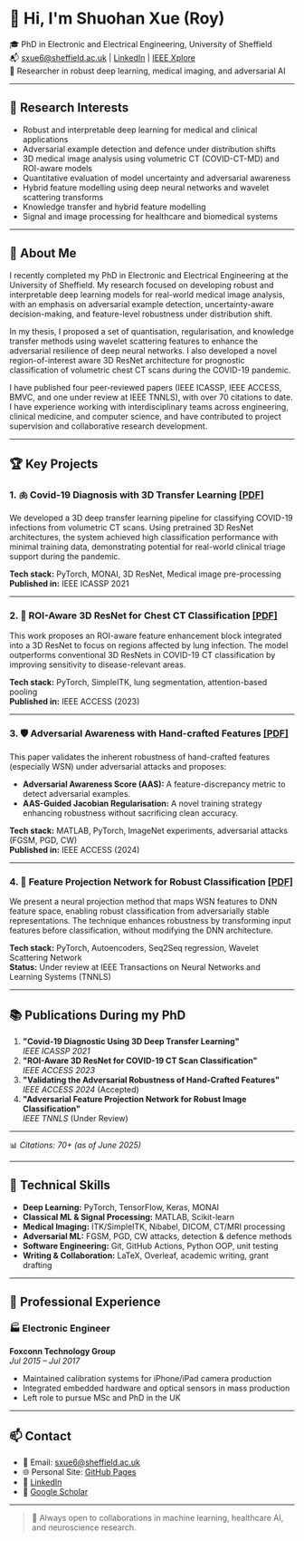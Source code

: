 # 👋 Hi, I'm Shuohan Xue (Roy)

🎓 PhD in Electronic and Electrical Engineering, University of Sheffield  
📬 sxue6@sheffield.ac.uk | [LinkedIn](https://www.linkedin.com/in/sxue07roy/) | [IEEE Xplore](https://ieeexplore.ieee.org/author/37088931505)  
🧠 Researcher in robust deep learning, medical imaging, and adversarial AI  

---

## 🔬 Research Interests

- Robust and interpretable deep learning for medical and clinical applications  
- Adversarial example detection and defence under distribution shifts  
- 3D medical image analysis using volumetric CT (COVID-CT-MD) and ROI-aware models  
- Quantitative evaluation of model uncertainty and adversarial awareness  
- Hybrid feature modelling using deep neural networks and wavelet scattering transforms  
- Knowledge transfer and hybrid feature modelling  
- Signal and image processing for healthcare and biomedical systems


---

## 📄 About Me

I recently completed my PhD in Electronic and Electrical Engineering at the University of Sheffield. My research focused on developing robust and interpretable deep learning models for real-world medical image analysis, with an emphasis on adversarial example detection, uncertainty-aware decision-making, and feature-level robustness under distribution shift.

In my thesis, I proposed a set of quantisation, regularisation, and knowledge transfer methods using wavelet scattering features to enhance the adversarial resilience of deep neural networks. I also developed a novel region-of-interest aware 3D ResNet architecture for prognostic classification of volumetric chest CT scans during the COVID-19 pandemic.

I have published four peer-reviewed papers (IEEE ICASSP, IEEE ACCESS, BMVC, and one under review at IEEE TNNLS), with over 70 citations to date. I have experience working with interdisciplinary teams across engineering, clinical medicine, and computer science, and have contributed to project supervision and collaborative research development.


---

## 🏆 Key Projects

### 1. 🫁 Covid-19 Diagnosis with 3D Transfer Learning [[PDF]](./Covid-19_Diagnostic_Using_3d_Deep_Transfer_Learning_for_Classification_of_Volumetric_Computerised_Tomography_Chest_Scans.pdf)

We developed a 3D deep transfer learning pipeline for classifying COVID-19 infections from volumetric CT scans. Using pretrained 3D ResNet architectures, the system achieved high classification performance with minimal training data, demonstrating potential for real-world clinical triage support during the pandemic.

**Tech stack:** PyTorch, MONAI, 3D ResNet, Medical image pre-processing  
**Published in:** IEEE ICASSP 2021

---

### 2. 🧠 ROI-Aware 3D ResNet for Chest CT Classification [[PDF]](./Region-of-Interest_Aware_3D_ResNet_for_Classification_of_COVID-19_Chest_Computerised_Tomography_Scans.pdf)

This work proposes an ROI-aware feature enhancement block integrated into a 3D ResNet to focus on regions affected by lung infection. The model outperforms conventional 3D ResNets in COVID-19 CT classification by improving sensitivity to disease-relevant areas.

**Tech stack:** PyTorch, SimpleITK, lung segmentation, attention-based pooling  
**Published in:** IEEE ACCESS (2023)

---

### 3. 🛡️ Adversarial Awareness with Hand-crafted Features [[PDF]](./3rd%20publication.pdf)

This paper validates the inherent robustness of hand-crafted features (especially WSN) under adversarial attacks and proposes:
- **Adversarial Awareness Score (AAS):** A feature-discrepancy metric to detect adversarial examples.
- **AAS-Guided Jacobian Regularisation:** A novel training strategy enhancing robustness without sacrificing clean accuracy.

**Tech stack:** MATLAB, PyTorch, ImageNet experiments, adversarial attacks (FGSM, PGD, CW)  
**Published in:** IEEE ACCESS (2024)

---

### 4. 🔄 Feature Projection Network for Robust Classification [[PDF]](./4th%20publication.pdf)

We present a neural projection method that maps WSN features to DNN feature space, enabling robust classification from adversarially stable representations. The technique enhances robustness by transforming input features before classification, without modifying the DNN architecture.

**Tech stack:** PyTorch, Autoencoders, Seq2Seq regression, Wavelet Scattering Network  
**Status:** Under review at IEEE Transactions on Neural Networks and Learning Systems (TNNLS)

---

## 📚 Publications During my PhD

1. **"Covid-19 Diagnostic Using 3D Deep Transfer Learning"**  
   _IEEE ICASSP 2021_  
2. **"ROI-Aware 3D ResNet for COVID-19 CT Scan Classification"**  
   _IEEE ACCESS 2023_  
3. **"Validating the Adversarial Robustness of Hand-Crafted Features"**  
   _IEEE ACCESS 2024_ (Accepted)  
4. **"Adversarial Feature Projection Network for Robust Image Classification"**  
   _IEEE TNNLS_ (Under Review)

---

📊 *Citations: 70+ (as of June 2025)*

---

## 🧰 Technical Skills

- **Deep Learning:** PyTorch, TensorFlow, Keras, MONAI  
- **Classical ML & Signal Processing:** MATLAB, Scikit-learn  
- **Medical Imaging:** ITK/SimpleITK, Nibabel, DICOM, CT/MRI processing  
- **Adversarial ML:** FGSM, PGD, CW attacks, detection & defence methods  
- **Software Engineering:** Git, GitHub Actions, Python OOP, unit testing  
- **Writing & Collaboration:** LaTeX, Overleaf, academic writing, grant drafting  

---

## 💼 Professional Experience

### 🏭 Electronic Engineer  
**Foxconn Technology Group**  
*Jul 2015 – Jul 2017*  
- Maintained calibration systems for iPhone/iPad camera production  
- Integrated embedded hardware and optical sensors in mass production  
- Left role to pursue MSc and PhD in the UK

---

## 📫 Contact

- 📧 Email: sxue6@sheffield.ac.uk  
- 🌐 Personal Site: [GitHub Pages](https://github.com/lestrance/RoyXue07)  
- 🔗 [LinkedIn](https://www.linkedin.com/in/sxue07roy/)  
- 🧪 [Google Scholar](https://scholar.google.com)

---

> 📍 Always open to collaborations in machine learning, healthcare AI, and neuroscience research.
